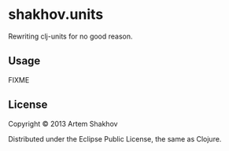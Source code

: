 # shakhov.units

Rewriting clj-units for no good reason.

## Usage

FIXME

## License

Copyright © 2013 Artem Shakhov

Distributed under the Eclipse Public License, the same as Clojure.
